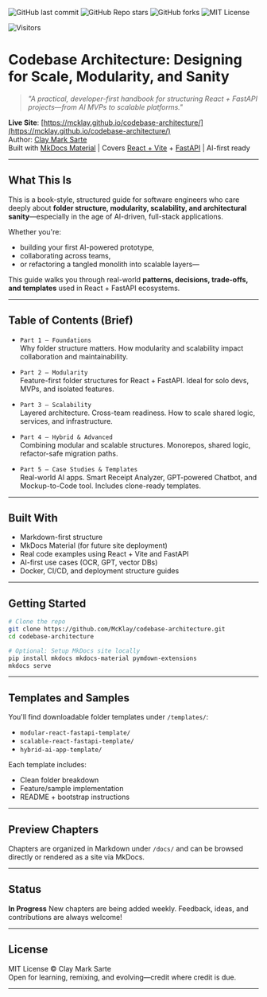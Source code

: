 ![GitHub last commit](https://img.shields.io/github/last-commit/McKlay/codebase-architecture)
![GitHub Repo stars](https://img.shields.io/github/stars/McKlay/codebase-architecture?style=social)
![GitHub forks](https://img.shields.io/github/forks/McKlay/codebase-architecture?style=social)
![MIT License](https://img.shields.io/github/license/McKlay/codebase-architecture)

![Visitors](https://visitor-badge.laobi.icu/badge?page_id=McKlay.codebase-architecture)

# Codebase Architecture: Designing for Scale, Modularity, and Sanity

> *"A practical, developer-first handbook for structuring React + FastAPI projects—from AI MVPs to scalable platforms."*

**Live Site**: [https://mcklay.github.io/codebase-architecture/](https://mcklay.github.io/codebase-architecture/)  
Author: [Clay Mark Sarte](https://github.com/McKlay)  
Built with [MkDocs Material](https://squidfunk.github.io/mkdocs-material/) | Covers [React + Vite](https://vitejs.dev/) + [FastAPI](https://fastapi.tiangolo.com/) | AI-first ready

---

## What This Is

This is a book-style, structured guide for software engineers who care deeply about **folder structure, modularity, scalability, and architectural sanity**—especially in the age of AI-driven, full-stack applications. 

Whether you're:
- building your first AI-powered prototype,
- collaborating across teams,
- or refactoring a tangled monolith into scalable layers—

This guide walks you through real-world **patterns, decisions, trade-offs, and templates** used in React + FastAPI ecosystems.

---

## Table of Contents (Brief)

- `Part 1 – Foundations`  
  Why folder structure matters. How modularity and scalability impact collaboration and maintainability.  

- `Part 2 – Modularity`  
  Feature-first folder structures for React + FastAPI. Ideal for solo devs, MVPs, and isolated features.  

- `Part 3 – Scalability`  
  Layered architecture. Cross-team readiness. How to scale shared logic, services, and infrastructure.  

- `Part 4 – Hybrid & Advanced`  
  Combining modular and scalable structures. Monorepos, shared logic, refactor-safe migration paths.  

- `Part 5 – Case Studies & Templates`  
  Real-world AI apps. Smart Receipt Analyzer, GPT-powered Chatbot, and Mockup-to-Code tool. Includes clone-ready templates.

---

## Built With

- Markdown-first structure  
- MkDocs Material (for future site deployment)  
- Real code examples using React + Vite and FastAPI  
- AI-first use cases (OCR, GPT, vector DBs)  
- Docker, CI/CD, and deployment structure guides

---

## Getting Started

```bash
# Clone the repo
git clone https://github.com/McKlay/codebase-architecture.git
cd codebase-architecture

# Optional: Setup MkDocs site locally
pip install mkdocs mkdocs-material pymdown-extensions
mkdocs serve
````

---

## Templates and Samples

You'll find downloadable folder templates under `/templates/`:

* `modular-react-fastapi-template/`
* `scalable-react-fastapi-template/`
* `hybrid-ai-app-template/`

Each template includes:

* Clean folder breakdown
* Feature/sample implementation
* README + bootstrap instructions

---

## Preview Chapters

Chapters are organized in Markdown under `/docs/` and can be browsed directly or rendered as a site via MkDocs.

---

## Status

**In Progress**
New chapters are being added weekly. Feedback, ideas, and contributions are always welcome!

---

## License

MIT License © Clay Mark Sarte  
Open for learning, remixing, and evolving—credit where credit is due.

---